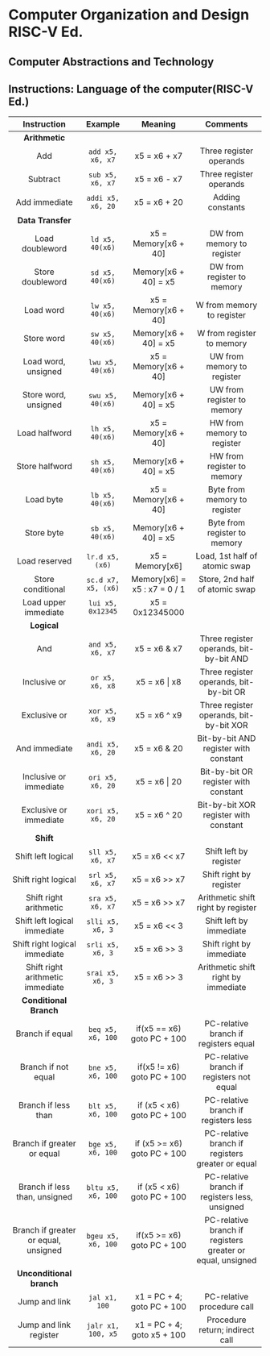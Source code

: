 

# Computer Organization and Design RISC-V Ed.

## Computer Abstractions and Technology

## Instructions: Language of the computer(RISC-V Ed.)

|             Instruction              |       Example       |           Meaning            |                          Comments                          |
| :----------------------------------: | :-----------------: | :--------------------------: | :--------------------------------------------------------: |
|            **Arithmetic**            |                     |                              |                                                            |
|                 Add                  |  `add x5, x6, x7`   |         x5 = x6 + x7         |                  Three register operands                   |
|               Subtract               |  `sub x5, x6, x7`   |         x5 = x6 - x7         |                  Three register operands                   |
|            Add immediate             |  `addi x5, x6, 20`  |         x5 = x6 + 20         |                      Adding constants                      |
|          **Data Transfer**           |                     |                              |                                                            |
|           Load doubleword            |   `ld x5, 40(x6)`   |     x5 = Memory[x6 + 40]     |                 DW from memory to register                 |
|           Store doubleword           |   `sd x5, 40(x6)`   |     Memory[x6 + 40] = x5     |                 DW from register to memory                 |
|              Load word               |   `lw x5, 40(x6)`   |     x5 = Memory[x6 + 40]     |                 W from memory to register                  |
|              Store word              |   `sw x5, 40(x6)`   |     Memory[x6 + 40] = x5     |                 W from register to memory                  |
|         Load word, unsigned          |  `lwu x5, 40(x6)`   |     x5 = Memory[x6 + 40]     |                 UW from memory to register                 |
|         Store word, unsigned         |  `swu x5, 40(x6)`   |     Memory[x6 + 40] = x5     |                 UW from register to memory                 |
|            Load halfword             |   `lh x5, 40(x6)`   |     x5 = Memory[x6 + 40]     |                 HW from memory to register                 |
|            Store halfword            |   `sh x5, 40(x6)`   |     Memory[x6 + 40] = x5     |                 HW from register to memory                 |
|              Load byte               |   `lb x5, 40(x6)`   |     x5 = Memory[x6 + 40]     |                Byte from memory to register                |
|              Store byte              |   `sb x5, 40(x6)`   |     Memory[x6 + 40] = x5     |                Byte from register to memory                |
|            Load reserved             |   `lr.d x5, (x6)`   |       x5 = Memory[x6]        |               Load, 1st half of atomic swap                |
|          Store conditional           | `sc.d x7, x5, (x6)` | Memory[x6] = x5 : x7 = 0 / 1 |               Store, 2nd half of atomic swap               |
|         Load upper immediate         |  `lui x5, 0x12345`  |       x5 = 0x12345000        |                                                            |
|             **Logical**              |                     |                              |                                                            |
|                 And                  |  `and x5, x6, x7`   |         x5 = x6 & x7         |          Three register operands, bit-by-bit AND           |
|             Inclusive or             |   `or x5, x6, x8`   |        x5 = x6 \| x8         |           Three register operands, bit-by-bit OR           |
|             Exclusive or             |  `xor x5, x6, x9`   |         x5 = x6 ^ x9         |          Three register operands, bit-by-bit XOR           |
|            And immediate             |  `andi x5, x6, 20`  |         x5 = x6 & 20         |           Bit-by-bit AND register with constant            |
|        Inclusive or immediate        |  `ori x5, x6, 20`   |        x5 = x6 \| 20         |            Bit-by-bit OR register with constant            |
|        Exclusive or immediate        |  `xori x5, x6, 20`  |         x5 = x6 ^ 20         |           Bit-by-bit XOR register with constant            |
|              **Shift**               |                     |                              |                                                            |
|          Shift left logical          |  `sll x5, x6, x7`   |        x5 = x6 << x7         |                   Shift left by register                   |
|         Shift right logical          |  `srl x5, x6, x7`   |        x5 = x6 >> x7         |                  Shift right by register                   |
|        Shift right arithmetic        |  `sra x5, x6, x7`   |        x5 = x6 >> x7         |             Arithmetic shift right by register             |
|     Shift left logical immediate     |  `slli x5, x6, 3`   |         x5 = x6 << 3         |                  Shift left by immediate                   |
|    Shift right logical immediate     |  `srli x5, x6, 3`   |         x5 = x6 >> 3         |                  Shift right by immediate                  |
|   Shift right arithmetic immediate   |  `srai x5, x6, 3`   |         x5 = x6 >> 3         |            Arithmetic shift right by immediate             |
|        **Conditional Branch**        |                     |                              |                                                            |
|           Branch if equal            |  `beq x5, x6, 100`  |  if(x5 == x6) goto PC + 100  |           PC-relative branch if registers equal            |
|         Branch if not equal          |  `bne x5, x6, 100`  |  if(x5 != x6) goto PC + 100  |         PC-relative branch if registers not equal          |
|         Branch if less than          |  `blt x5, x6, 100`  |  if (x5 < x6) goto PC + 100  |            PC-relative branch if registers less            |
|      Branch if greater or equal      |  `bge x5, x6, 100`  | if (x5 >= x6) goto PC + 100  |      PC-relative branch if registers greater or equal      |
|    Branch if less than, unsigned     | `bltu x5, x6, 100`  |  if (x5 < x6) goto PC + 100  |       PC-relative branch if registers less, unsigned       |
| Branch if greater or equal, unsigned | `bgeu x5, x6, 100`  |  if(x5 >= x6) goto PC + 100  | PC-relative branch if registers greater or equal, unsigned |
|       **Unconditional branch**       |                     |                              |                                                            |
|            Jump and link             |    `jal x1, 100`    |  x1 = PC + 4; goto PC + 100  |                 PC-relative procedure call                 |
|        Jump and link register        | `jalr x1, 100, x5`  |  x1 = PC + 4; goto x5 + 100  |              Procedure return; indirect call               |

